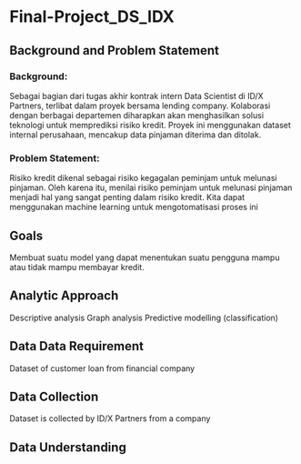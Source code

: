 # Final-Project_DS_IDX

## Background and Problem Statement
### Background:
Sebagai bagian dari tugas akhir kontrak intern Data Scientist di ID/X Partners, terlibat dalam proyek bersama lending company. Kolaborasi dengan berbagai departemen diharapkan akan menghasilkan solusi teknologi untuk memprediksi risiko kredit. Proyek ini menggunakan dataset internal perusahaan, mencakup data pinjaman diterima dan ditolak.

### Problem Statement:
Risiko kredit dikenal sebagai risiko kegagalan peminjam untuk melunasi pinjaman. Oleh karena itu, menilai risiko peminjam untuk melunasi pinjaman menjadi hal yang sangat penting dalam risiko kredit. Kita dapat menggunakan machine learning untuk mengotomatisasi proses ini

## Goals
Membuat suatu model yang dapat menentukan suatu pengguna mampu atau tidak mampu membayar kredit.

## Analytic Approach
Descriptive analysis
Graph analysis
Predictive modelling (classification)

## Data Data Requirement
Dataset of customer loan from financial company

## Data Collection 
Dataset is collected by ID/X Partners from a company

## Data Understanding 

